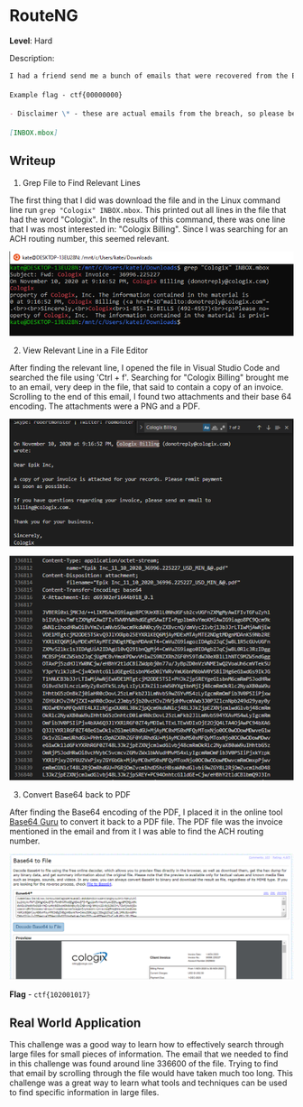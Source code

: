 # RouteNG

**Level**: Hard

Description:

```markdown
I had a friend send me a bunch of emails that were recovered from the Epik.com breach. What is the ACH Routing number for Cologix?

Example flag - ctf{00000000}

- Disclaimer \* - these are actual emails from the breach, so please be careful and do not interact with any IP addresses or domains found here.

[INBOX.mbox]
```

## Writeup

1. Grep File to Find Relevant Lines

The first thing that I did was download the file and in the Linux command line run `grep "Cologix" INBOX.mbox`. This printed out all lines in the file that had the word "Cologix". In the results of this command, there was one line that I was most interested in: "Cologix Billing". Since I was searching for an ACH routing number, this seemed relevant.

![Grep](Grep.png)

2. View Relevant Line in a File Editor

After finding the relevant line, I opened the file in Visual Studio Code and searched the file using 'Ctrl + f'. Searching for "Cologix Billing" brought me to an email, very deep in the file, that said to contain a copy of an invoice. Scrolling to the end of this email, I found two attachments and their base 64 encoding. The attachments were a PNG and a PDF.

![Email](Email.png)

![Base64](Base64.png)

3. Convert Base64 back to PDF

After finding the Base64 encoding of the PDF, I placed it in the online tool [Base64 Guru](https://base64.guru/converter/decode/file) to convert it back to a PDF file. The PDF file was the invoice mentioned in the email and from it I was able to find the ACH routing number.

![File](File.png)

**Flag** - `ctf{102001017}`

## Real World Application

This challenge was a good way to learn how to effectively search through large files for small pieces of information. The email that we needed to find in this challenge was found around line 336600 of the file. Trying to find that email by scrolling through the file would have taken much too long. This challenge was a great way to learn what tools and techniques can be used to find specific information in large files.
